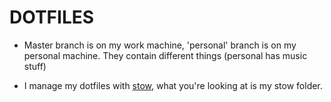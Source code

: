# DOTFILES

* Master branch is on my work machine, 'personal' branch is on my personal machine. They contain different things (personal has music stuff)

* I manage my dotfiles with [stow](https://github.com/aspiers/stow), what you're looking at is my stow folder.
